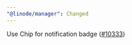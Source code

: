 ```yaml
---
"@linode/manager": Changed
---
```


Use Chip for notification badge ([#10333](https://github.com/linode/manager/pull/10333))
